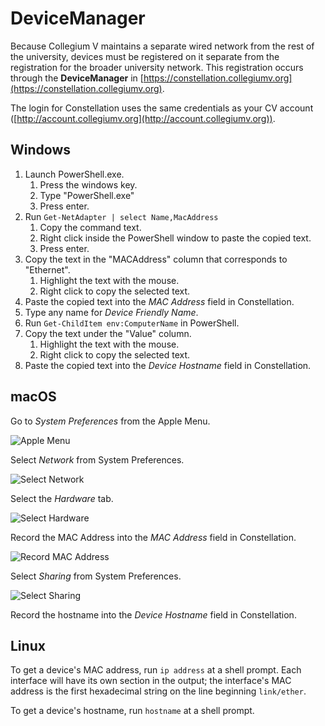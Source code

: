 # DeviceManager

Because Collegium V maintains a separate wired network from the rest
of the university, devices must be registered on it separate from the
registration for the broader university network.  This registration
occurs through the **DeviceManager** in
[https://constellation.collegiumv.org](https://constellation.collegiumv.org).

The login for Constellation uses the same credentials as your CV
account
([http://account.collegiumv.org](http://account.collegiumv.org)).

## Windows

1. Launch PowerShell.exe.
    1. Press the windows key.
    2. Type "PowerShell.exe"
    3. Press enter.
2. Run `Get-NetAdapter | select Name,MacAddress`
    1. Copy the command text.
    2. Right click inside the PowerShell window to paste the copied
       text.
    3. Press enter.
3. Copy the text in the "MACAddress" column that corresponds to
   "Ethernet".
    1. Highlight the text with the mouse.
    2. Right click to copy the selected text.
4. Paste the copied text into the *MAC Address* field in Constellation.
5. Type any name for *Device Friendly Name*.
5. Run `Get-ChildItem env:ComputerName` in PowerShell.
6. Copy the text under the "Value" column.
    1. Highlight the text with the mouse.
    2. Right click to copy the selected text.
7. Paste the copied text into the *Device Hostname* field in Constellation.

## macOS

Go to *System Preferences* from the Apple Menu.

![Apple
Menu](/img/constellation-device-manager-macos_menu-preferences.png)

Select *Network* from System Preferences.

![Select
*Network*](/img/constellation-device-manager-macos_preferences-network.png)

Select the *Hardware* tab.

![Select
*Hardware*](/img/constellation-device-manager-macos_network_advanced-hardware.png)

Record the MAC Address into the *MAC Address* field in Constellation.

![Record MAC
Address](/img/constellation-device-manager-macos_network_advanced_hardware-mac.png)

Select *Sharing* from System Preferences.

![Select
*Sharing*](/img/constellation-device-manager-macos_preferences-sharing.png)

Record the hostname into the *Device Hostname* field in Constellation.

## Linux

To get a device's MAC address, run `ip address` at a shell prompt.
Each interface will have its own section in the output;  the
interface's MAC address is the first hexadecimal string on the line
beginning `link/ether`.

To get a device's hostname, run `hostname` at a shell prompt.
